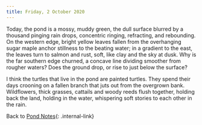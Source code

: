 ```yaml
---
title: Friday, 2 October 2020
---
```


Today, the pond is a mossy, muddy green, the dull surface blurred by a thousand pinging rain drops, concentric ringing, refracting, and rebounding. On the western edge, bright yellow leaves fallen from the overhanging sugar maple anchor stillness to the beating water; in a gradient to the east, the leaves turn to salmon and rust, soft, like clay and the sky at dusk. Why is the far southern edge churned, a concave line dividing smoother from rougher waters? Does the ground drop, or rise to just below the surface? 

I think the turtles that live in the pond are painted turtles. They spend their days crooning on a fallen branch that juts out from the overgrown bank. Wildflowers, thick grasses, cattails and woody reeds flush together, holding back the land, holding in the water, whispering soft stories to each other in the rain.

Back to [Pond Notes](/pondnotes/landingpage){: .internal-link}